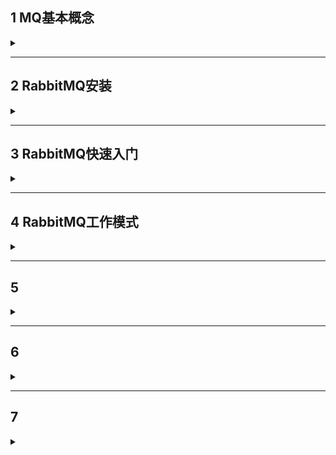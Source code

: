 ## 1 MQ基本概念

<details>
<summary> </summary>

### 1.1 MQ概述
MQ全程Message Queue(消息队列)，是在消息的传输过程中保存消息的容器。多用于分布式系统之间进行通信

### 1.2 MQ优势
- 优势
  - 应用解耦：提高系统容错性和可维护性
  - 异步提速：提升用户体验和系统吞吐量
  - 削峰填谷：提高系统稳定性



### 1.3 MQ劣势
- 劣势
  - 系统可用性降低
    - 系统引入外部依赖越多，系统稳定性越差，一旦MQ宕机，就会对业务造成影响
  - 系统复杂性提供
    - 如何保证消息没有被重复消费、如何处理消息丢失、保证消息传递顺序性
  - 一致性问题

### 1.4 RabbitMQ简介
- AMQP，高级消息队列协议，是一个网络协议。基于此协议的客户端与消息中间件可以传递消息，并不受客户端、中间件不同产品，不同开发语言等条件限制  
基础框架
![](/img/RabbitMQ/base_structrue.png)

### 1.5 JMS
- JMS即JavaMessage Service，消息服务应用程序接口，是java中面向消息中间件的API



</details>

---

## 2 RabbitMQ安装

<details>
<summary> </summary>

在linux上搭建
### 2.1 准备
- [RabbitMQ3.6.5安装包](https://github.com/rabbitmq/rabbitmq-server/releases?expanded=true&page=4&q=3.6.5)
- [erlang安装包](https://github.com/rabbitmq/erlang-rpm/releases?page=22)
- 注意RabbitMQ版本需使用对应erlang版本，rabbitMQ官网可查看  
 [版本查询](https://www.rabbitmq.com/which-erlang.html)


```
#安装依赖环境
yum install build-essential openssl openssl-devel uni0DBC unix0DBC-devel make gcc gcc-c++ kernel-devel m4 ncurses-devel tk tc xz 
#安装erlang
rpm -ivh erlang-19.3.6.5-1.el7.centos.x86_64.rpm
#socat安装(rabbitmq依赖)
yum install -y socat
#安装RabbitMQ
rpm -ivh rabbitmq-server-3.6.5-1.noarch.rpm

```

**启动**
```
systemctl start rabbitmq-server #启动
systemctl restart rabbitmq-server #重启
systemctl stop rabbitmq-server #停止
systemctl status rabbitmq-server #状态
```
**开启管理界面以及配置**
```
rabbitmq-plugins enable rabbitmq_management
#修改默认配置信息
vim /usr/lib/rabbitmq/lib/rabbitmq_server-3.6.5/ebin/rabbit.app
#将loopback_users中的guest释放，即删除<<"">>符号,配置结束记得restart服务
```
**登录测试**
- 访问http://虚拟机ip:15672/
  - 端口默认15672
  - 注意虚拟机防火墙拦截，简单解决方法关闭虚拟机防火墙

**解决config file not found**
将/usr/share/doc/rabbitmq-server-3.6.5/下rabbitmq.config.example复制到/etc/rabbitmq/
```
cp /usr/share/doc/rabbitmq-server-3.6.5/rabbitmq.config.example /etc/rabbitmq/rabbitmq.config
```
操作后重启服务即可


</details>

---

## 3 RabbitMQ快速入门

<details>
<summary> </summary>

- 创建Consumer、Provider模块
依赖
```
<dependency>
    <groupId>com.rabbitmq</groupId>
    <artifactId>amqp-client</artifactId>
    <version>5.14.2</version>
</dependency>
```
**Provider简单模式下**
```java
public class ProviderHelloWorld {
    public static void main(String[] args) throws IOException, TimeoutException {
        //1.创建连接工厂
        ConnectionFactory factory=new ConnectionFactory();
        //2.设置参数
        factory.setHost("192.168.52.129"); //ip
        factory.setPort(5672); //port 默认5672
        factory.setVirtualHost("/itcast");//虚拟机 默认/
        factory.setUsername("pptp"); //用户名
        factory.setPassword("pptp"); //密码
        factory.setHandshakeTimeout(300000000);//设置握手时间 解决超时报错问题
        //3.创建连接
        Connection connection = factory.newConnection();
        //4.创建channel
        Channel channel=connection.createChannel();
        //5.创建Queue
        /**
         *参数
         * 1. queue 队列名称
         * 2. durable 是否持久化，当mq重启后还在
         * 3. exclusive 是否独占，只能有一个consumer监听。当connection关闭时是否删除队列
         * 4. autoDelete 是否自动删除
         * 5. arguments 参数
         */
        channel.queueDeclare("helloWorld",true,false,false,null);
        //6.发送消息
        /**
         * 参数
         * 1. exchange 交换机名称，默认""
         * 2. routingKey 路由名称
         * 3. props 配置信息
         * 4. body 发送的消息数据
         */
        String body="hello rbmq";
        channel.basicPublish("","helloWorld",null,body.getBytes());
        
        //7.释放资源
        channel.close();
        connection.close();
    }
}
```
执行成功后页面管理queues结果  
![](/img/RabbitMQ/result1.png)

**Consumer**
```java
public class ConsumerHelloWorld {
    public static void main(String[] args) throws IOException, TimeoutException {
        ConnectionFactory factory=new ConnectionFactory();
        factory.setHost("192.168.52.129"); //ip
        factory.setPort(5672); //port 默认5672
        factory.setVirtualHost("/itcast");//虚拟机 默认/
        factory.setUsername("pptp"); //用户名
        factory.setPassword("pptp"); //密码
        factory.setHandshakeTimeout(300000000);//设置握手时间
        Connection connection = factory.newConnection();
        Channel channel=connection.createChannel();
        channel.queueDeclare("helloWorld",true,false,false,null);
        //接收消息
        /**
         * 参数
         * 1. queue 队列名称
         * 2. autoAck 是否自动确认
         * 3. callback 回调对象
         */
        Consumer consumer=new DefaultConsumer(channel){
            //回调方法，当收到消息后会自动执行该方法

            /**
             * 
             * @param consumerTag 标识
             * @param envelope 获取信息
             * @param properties 配置信息
             * @param body 数据
             * @throws IOException
             */
            @Override
            public void handleDelivery(String consumerTag, Envelope envelope, AMQP.BasicProperties properties, byte[] body) throws IOException {
                System.out.println(body.toString());
            }
        };
        channel.basicConsume("helloWorld",true, consumer);
    }
}
```

</details>

---

## 4 RabbitMQ工作模式

<details>
<summary> </summary>

### 4.1 Queues工作队列模式
![](/img/RabbitMQ/work_queues.png)
- 相比简单模式多了多个消费端，多个消费端共同消费同一个队列中的消息
- 应用于对于任务过重或任务较多情况，可以提高任务处理速度
- 代码上与简单模式无异

### 4.2 Pub/Sub订阅模式
![](/img/RabbitMQ/Pub_Sub.png)
- 引入了交换机(X)角色
  - 一方面接受生产者发送的消息，另一方面知道如何处理消息，如递交给某个特定队列。操作取决于Exchange类型:
    - Fanout：广播，将消息交给所有绑定到交换机的队列
    - Direct：定向，将消息交给符合指定routingkey的队列
    - Topic：通配符，把消息交给符合routing pattern的队列
    - Headers：参数匹配
- Exchange只负责转发消息，不具备存储消息的能力，因此如果没有任何队列与Exchange绑定，或者没有符合路由规则的队列，那么消息会丢失  


#### 4.2.1 Provider
> 主要增添了创建交换机和绑定步骤
```java
public class ProviderPubSub {
    public static void main(String[] args) throws IOException, TimeoutException {
        ConnectionFactory factory=new ConnectionFactory();
        factory.setHost("192.168.52.129"); 
        factory.setPort(5672); 
        factory.setVirtualHost("/itcast");
        factory.setUsername("pptp"); 
        factory.setPassword("pptp");
        factory.setHandshakeTimeout(300000000);
        Connection connection = factory.newConnection();
        Channel channel=connection.createChannel();
        //5.创建交换机
        /**
         * 参数
         * 1. exchange 交换机名称
         * 2. type 交换机类型
         *      DIRECT：定向
         *      FANOUT：广播
         *      TOPIC：通配符放松
         *      HEADERS：参数匹配
         * 3. durable：是否持久化
         * 4. autoDelete：自动删除
         * 5. internal：内部使用，一般false
         * 6. arguments：参数
         */
        String exchangeName="testFanout";
        channel.exchangeDeclare(exchangeName, BuiltinExchangeType.FANOUT,true,false,false,null);
        //6.创建队列
        String queue1Name="testFanoutQueue1";
        String queue2Name="testFanoutQueue2";
        channel.queueDeclare(queue1Name,true,false,false,null);
        channel.queueDeclare(queue2Name,true,false,false,null);
        //7.绑定队列和交换机
        /**
         * 参数
         * 1. queue：队列名称
         * 2. exchange：交换机名称
         * 3. routingKey：路由键，绑定规则，fanout默认为空字符串
         */
        channel.queueBind(queue1Name,exchangeName,"");
        channel.queueBind(queue2Name,exchangeName,"");
        //8. 发送消息
        String body="呵呵";
        channel.basicPublish(exchangeName,"",null,body.getBytes());
        //9/释放资源
        channel.close();
        connection.close();
    }
}
```
执行结果可发现两队列各有一条消息
![](/img/RabbitMQ/result2.png)

#### 4.2.1 Consumer
消费者代码无异，只需指定消费的队列，如样例种的queue1Name,queue2Name

### 4.3 Routing 路由模式
![](/img/RabbitMQ/Routing.png)
- 队列与交换机绑定，需要指定一个RoutingKey
- 消息的发送方在想交换机发送消息时，也必须指定消息的RoutingKey
- 交换机不再把消息交给每一个绑定的对象，而是根据RoutingKey判断，只有Key一致的队列才会受到消息

#### 4.3.1 Provider&Consumer
只需修改交换机的绑定参数即routingKey即可
例如：
```java
channel.queueBind(queue1Name,exchangeName,"error");
channel.queueBind(queue2Name,exchangeName,"info");
channel.queueBind(queue2Name,exchangeName,"error");
channel.queueBind(queue2Name,exchangeName,"warning");
```

### 4.4 Topics 通配符模式
![](/img/RabbitMQ/Topics.png)
- 能实现Pub/Sub和Routing模式的功能，至少Topic在配置routingKey时可以使用通配符，更加灵活  
通配符规则
|符号|规则|示例|
|-|-|-|
|*|匹配一个单词|`pptp.*`将匹配`pptp.a`、`pptp.b`|
|#|匹配0个或多个单词|`pptp.#`将匹配`pptp.a.b`、`pptp.b.a`|
</details>

---

## 5 

<details>
<summary> </summary>




</details>

---

## 6 

<details>
<summary> </summary>




</details>

---

## 7 

<details>
<summary> </summary>




</details>
